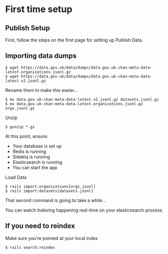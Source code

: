 # First time setup

## Publish Setup
First, follow the steps on the first page for setting up Publish Data.

## Importing data dumps
```
$ wget https://data.gov.uk/data/dumps/data.gov.uk-ckan-meta-data-latest.organizations.jsonl.gz
$ wget https://data.gov.uk/data/dumps/data.gov.uk-ckan-meta-data-latest.v2.jsonl.gz
```

Rename them to make this easier...
```
$ mv data.gov.uk-ckan-meta-data-latest.v2.jsonl.gz datasets.jsonl.gz
$ mv data.gov.uk-ckan-meta-data-latest.organizations.jsonl.gz orgs.jsonl.gz
```

Unzip
```
$ gunzip *.gz
```

At this point, ensure:
* Your database is set up
* Redis is running
* Sidekiq is running
* Elasticsearch is running
* You can start the app

Load Data
```
$ rails import:organisations[orgs.jsonl]
$ rails import:datasets[datasets.jsonl]
```

That second command is going to take a while...

You can watch indexing happening real-time on your elasticsearch process.

## If you need to reindex

Make sure you're pointed at your local index
```
$ rails search:reindex
```

